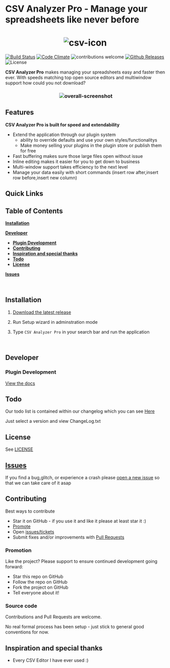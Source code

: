 # CSV Analyzer Pro - Manage your spreadsheets like never before

<h1 align="center">
  <img src="https://github.com/flaminggenius/readme/blob/master/docs/img/Icon.png" alt='csv-icon'>
</h1>

[![Build Status](https://travis-ci.org/flaminggenius/CSVAnalyzerPro.svg?branch=master)](https://travis-ci.org/flaminggenius/CSVAnalyzerPro)
[![Code Climate](https://codeclimate.com/github/flaminggenius/CSVAnalyzerPro/badges/gpa.svg)](https://codeclimate.com/github/flaminggenius/CSVAnalyzerPro)
![contributions welcome](https://img.shields.io/badge/contributions-welcome-brightgreen.svg?style=flat)
[![Github Releases](https://img.shields.io/github/downloads/atom/atom/latest/total.svg)](https://github.com/flaminggenius/CSVAnalyzerPro)
![License](https://github.com/ellerbrock/open-source-badges/blob/master/badges/licence-gpl/gpl.png)

**CSV Analyzer Pro** makes managing your spreadsheets easy and faster then ever. With speeds matching top open source editors and multiwindow support how could you not download?

<h3 align="center">
  <img src="https://github.com/flaminggenius/readme/blob/master/docs/img/overall-screenshot.png" alt='overall-screenshot'>
</h3>

Features
--------

**CSV Analyzer Pro is built for speed and extendability**

* Extend the application through our plugin system
	* ability to override defaults and use your own styles/functionalitys
	* Make money selling your plugins in the plugin store or publish them for free
* Fast buffering makes sure those large files open without issue
* Inline editing makes it easier for you to get down to business
* Multi-window support takes efficiency to the next level
* Manage your data easily with short commands (insert row after,insert row before,insert new column)

Quick Links
-----------

Table of Contents
-----------------

[**Installation**](#installation)

[**Developer**](#developer)
* [**Plugin Development**](#api)
* [**Contributing**](#contributing)
* [**Inspiration and special thanks**](#inspiration-and-special-thanks)
* [**Todo**](#todo)
* [**License**](#license)

[**Issues**](#faq--troubleshooting)

<br />

<a name="installation"></a>
Installation
--------------------------

1. [Download the latest release](https://github.com/flaminggenius/CSVAnalyzerPro/releases)

2. Run Setup wizard in adminstration mode

3. Type `CSV Analyzer Pro` in your search bar and run the application

<br />

Developer
---------
<a name="api"></a>
### Plugin Development

[View the docs](https://github.com/flaminggenius/CSVAnalyzerPro/wiki)

Todo
----

Our todo list is contained within our changelog which you can see [Here](https://github.com/flaminggenius/CSVAnalyzerPro/tree/master/CAPBuilds)

Just select a version and view ChangeLog.txt

## License

See [LICENSE](https://github.com/flaminggenius/CSVAnalyzerPro/blob/master/LICENSE)

[Issues](https://github.com/flaminggenius/CSVAnalyzerPro/issues)
---------------------

If you find a bug,glitch, or experience a crash please [open a new issue](https://github.com/flaminggenius/CSVAnalyzerPro/issues) so that we can take care of it asap

Contributing
------------

Best ways to contribute
* Star it on GitHub - if you use it and like it please at least star it :)
* [Promote](#promotion)
* Open [issues/tickets](https://github.com/flaminggenius/CSVAnalyzerPro/issues)
* Submit fixes and/or improvements with [Pull Requests](#source-code)

### Promotion

Like the project? Please support to ensure continued development going forward:
* Star this repo on GitHub
* Follow the repo on GitHub
* Fork the project on GitHub
* Tell everyone about it!

### Source code

Contributions and Pull Requests are welcome.

No real formal process has been setup - just stick to general good conventions for now.

Inspiration and special thanks
------------------------------

* Every CSV Editor I have ever used :)
